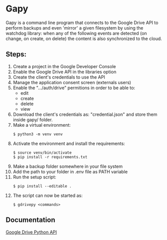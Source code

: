 # Gapy

Gapy is a command line program that connects to the Google Drive API to perform backups and even 'mirror' a given filesystem by using the watchdog library: when any of the following events are detected (on change, on create, on delete) the content is also synchronized to the cloud.


## Steps: 

1. Create a project in the Google Developer Console
2. Enable the Google Drive API in the libraries option
3. Create the client's credentials to use the API
4. Manage the application consent screen (externals users)
5. Enable the ".../auth/drive" permitions in order to be able to:
    + edit
    + create
    + delete
    + view 
6. Download the client's credentials as: "credential.json" and store them inside gapy/ folder.
7. Make a virtual environment: 
   ```
   $ python3 -m venv venv 
   ```
8. Activate the environment and install the requirements:
   ```
   $ source venv/bin/activate
   $ pip install -r requirements.txt
   ```
9. Make a backup folder somewhere in your file system
10. Add the path to your folder in .env file as PATH variable
11. Run the setup script:
    ```
    $ pip install --editable .
    ```
12. The script can now be started as:
    ```
    $ gdrivepy <commands>
    ``` 



## Documentation

[Google Drive Python API](https://googleapis.github.io/google-api-python-client/docs/dyn/drive_v3.files.html)
